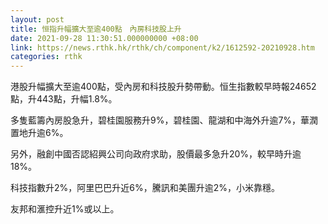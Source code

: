 ```yaml
---
layout: post
title: 恒指升幅擴大至逾400點　內房科技股上升
date: 2021-09-28 11:30:51.000000000 +08:00
link: https://news.rthk.hk/rthk/ch/component/k2/1612592-20210928.htm
categories: rthk
---
```


港股升幅擴大至逾400點，受內房和科技股升勢帶動。恒生指數較早時報24652點，升443點，升幅1.8%。

多隻藍籌內房股急升，碧桂園服務升9%，碧桂園、龍湖和中海外升逾7%，華潤置地升逾6%。

另外，融創中國否認紹興公司向政府求助，股價最多急升20%，較早時升逾18%。

科技指數升2%，阿里巴巴升近6%，騰訊和美團升逾2%，小米靠穩。

友邦和滙控升近1%或以上。
